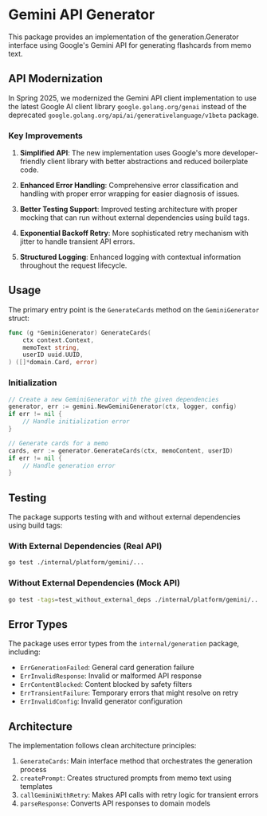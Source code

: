 # Gemini API Generator

This package provides an implementation of the generation.Generator interface using Google's Gemini API for generating flashcards from memo text.

## API Modernization

In Spring 2025, we modernized the Gemini API client implementation to use the latest Google AI client library `google.golang.org/genai` instead of the deprecated `google.golang.org/api/ai/generativelanguage/v1beta` package.

### Key Improvements

1. **Simplified API**: The new implementation uses Google's more developer-friendly client library with better abstractions and reduced boilerplate code.

2. **Enhanced Error Handling**: Comprehensive error classification and handling with proper error wrapping for easier diagnosis of issues.

3. **Better Testing Support**: Improved testing architecture with proper mocking that can run without external dependencies using build tags.

4. **Exponential Backoff Retry**: More sophisticated retry mechanism with jitter to handle transient API errors.

5. **Structured Logging**: Enhanced logging with contextual information throughout the request lifecycle.

## Usage

The primary entry point is the `GenerateCards` method on the `GeminiGenerator` struct:

```go
func (g *GeminiGenerator) GenerateCards(
    ctx context.Context,
    memoText string,
    userID uuid.UUID,
) ([]*domain.Card, error)
```

### Initialization

```go
// Create a new GeminiGenerator with the given dependencies
generator, err := gemini.NewGeminiGenerator(ctx, logger, config)
if err != nil {
    // Handle initialization error
}

// Generate cards for a memo
cards, err := generator.GenerateCards(ctx, memoContent, userID)
if err != nil {
    // Handle generation error
}
```

## Testing

The package supports testing with and without external dependencies using build tags:

### With External Dependencies (Real API)

```bash
go test ./internal/platform/gemini/...
```

### Without External Dependencies (Mock API)

```bash
go test -tags=test_without_external_deps ./internal/platform/gemini/...
```

## Error Types

The package uses error types from the `internal/generation` package, including:

- `ErrGenerationFailed`: General card generation failure
- `ErrInvalidResponse`: Invalid or malformed API response
- `ErrContentBlocked`: Content blocked by safety filters
- `ErrTransientFailure`: Temporary errors that might resolve on retry
- `ErrInvalidConfig`: Invalid generator configuration

## Architecture

The implementation follows clean architecture principles:

1. `GenerateCards`: Main interface method that orchestrates the generation process
2. `createPrompt`: Creates structured prompts from memo text using templates
3. `callGeminiWithRetry`: Makes API calls with retry logic for transient errors
4. `parseResponse`: Converts API responses to domain models
